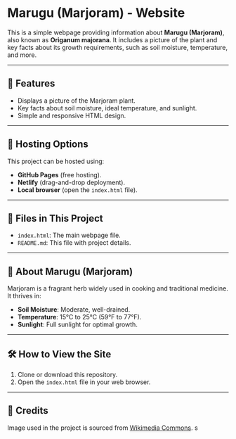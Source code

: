 # Marugu (Marjoram) - Website

This is a simple webpage providing information about **Marugu (Marjoram)**, also known as **Origanum majorana**. It includes a picture of the plant and key facts about its growth requirements, such as soil moisture, temperature, and more.

---

## 🌿 Features
- Displays a picture of the Marjoram plant.
- Key facts about soil moisture, ideal temperature, and sunlight.
- Simple and responsive HTML design.

---

## 🚀 Hosting Options
This project can be hosted using:
- **GitHub Pages** (free hosting).
- **Netlify** (drag-and-drop deployment).
- **Local browser** (open the `index.html` file).

---

## 📁 Files in This Project
- `index.html`: The main webpage file.
- `README.md`: This file with project details.

---

## 🌱 About Marugu (Marjoram)
Marjoram is a fragrant herb widely used in cooking and traditional medicine. It thrives in:
- **Soil Moisture**: Moderate, well-drained.
- **Temperature**: 15°C to 25°C (59°F to 77°F).
- **Sunlight**: Full sunlight for optimal growth.

---

## 🛠 How to View the Site
1. Clone or download this repository.
2. Open the `index.html` file in your web browser.

---

## 🎉 Credits
Image used in the project is sourced from [Wikimedia Commons](https://commons.wikimedia.org/wiki/File:Origanum_majorana_003.JPG).
s
